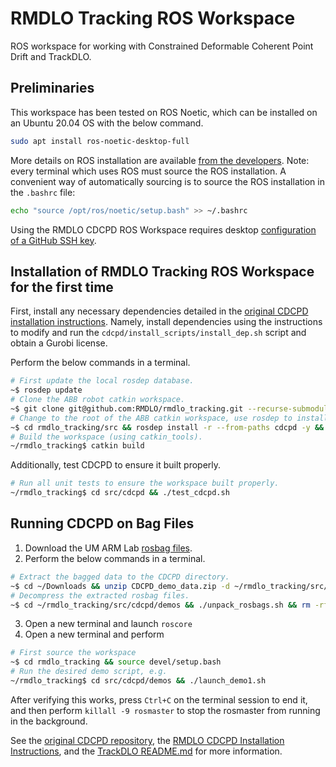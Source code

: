 # RMDLO Tracking ROS Workspace

ROS workspace for working with Constrained Deformable Coherent Point Drift and TrackDLO.

## Preliminaries

This workspace has been tested on ROS Noetic, which can be installed on an Ubuntu 20.04 OS with the below command. 

```bash
sudo apt install ros-noetic-desktop-full
```

More details on ROS installation are available [from the developers](http://wiki.ros.org/melodic/Installation/Ubuntu). Note: every terminal which uses ROS must source the ROS installation. A convenient way of automatically sourcing is to source the ROS installation in the `.bashrc` file:

```bash
echo "source /opt/ros/noetic/setup.bash" >> ~/.bashrc
```

Using the RMDLO CDCPD ROS Workspace requires desktop [configuration of a GitHub SSH key](https://docs.github.com/en/authentication/connecting-to-github-with-ssh/adding-a-new-ssh-key-to-your-github-account).

## Installation of RMDLO Tracking ROS Workspace for the first time

First, install any necessary dependencies detailed in the [original CDCPD installation instructions](https://github.com/RMDLO/cdcpd). Namely, install dependencies using the instructions to modify and run the `cdcpd/install_scripts/install_dep.sh` script and obtain a Gurobi license.

Perform the below commands in a terminal.
```bash
# First update the local rosdep database.
~$ rosdep update
# Clone the ABB robot catkin workspace.
~$ git clone git@github.com:RMDLO/rmdlo_tracking.git --recurse-submodules
# Change to the root of the ABB catkin workspace, use rosdep to install missing dependencies.
~$ cd rmdlo_tracking/src && rosdep install -r --from-paths cdcpd -y && cd ..
# Build the workspace (using catkin_tools).
~/rmdlo_tracking$ catkin build
```

Additionally, test CDCPD to ensure it built properly.
```bash
# Run all unit tests to ensure the workspace built properly.
~/rmdlo_tracking$ cd src/cdcpd && ./test_cdcpd.sh
```

## Running CDCPD on Bag Files

1. Download the UM ARM Lab [rosbag files](https://www.dropbox.com/sh/4nsnxu4a2cxm8ko/AAC0-FsuWTHUB8FWrvp5BqR0a?dl=0).
2. Perform the below commands in a terminal.
```bash
# Extract the bagged data to the CDCPD directory.
~$ cd ~/Downloads && unzip CDCPD_demo_data.zip -d ~/rmdlo_tracking/src/cdcpd/demos/ && rm ~/Downloads/CDCPD_demo_data.zip && cd ..
# Decompress the extracted rosbag files.
~$ cd ~/rmdlo_tracking/src/cdcpd/demos && ./unpack_rosbags.sh && rm -rf rosbags_compressed
```
3. Open a new terminal and launch
`roscore`
4. Open a new terminal and perform
```bash
# First source the workspace
~$ cd rmdlo_tracking && source devel/setup.bash
# Run the desired demo script, e.g.
~/rmdlo_tracking$ cd src/cdcpd/demos && ./launch_demo1.sh
```

After verifying this works, press `Ctrl+C` on the terminal session to end it, and then perform `killall -9 rosmaster` to stop the rosmaster from running in the background.

See the [original CDCPD repository](https://github.com/RMDLO/cdcpd), the [RMDLO CDCPD Installation Instructions](https://docs.google.com/document/d/1_r08YOtW4ldJITyKw-FgV_Jnz4U9KekI3ymMCv4ImIs/edit?usp=sharing), and the [TrackDLO README.md](https://github.com/RMDLO/TrackDLO) for more information.
